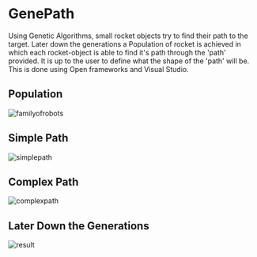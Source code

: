 # GenePath
Using Genetic Algorithms, small rocket objects try to find their path to the target. Later down the generations a Population of rocket is achieved in which each rocket-object is able to find it's path through the 'path' provided. It is up to the user to define what the shape of the 'path' will be. This is done using Open frameworks and Visual Studio.

## Population
![familyofrobots](https://user-images.githubusercontent.com/25098740/38669537-40358b72-3e64-11e8-840c-67a6ca80c876.png)


## Simple Path
![simplepath](https://user-images.githubusercontent.com/25098740/38669642-76ec713a-3e64-11e8-9d94-b102616f2985.png)


## Complex Path
![complexpath](https://user-images.githubusercontent.com/25098740/38669696-8f634202-3e64-11e8-9170-20fed360fa2d.png)

## Later Down the Generations
![result](https://user-images.githubusercontent.com/25098740/38669722-9cd916f0-3e64-11e8-8ef9-beee2aeee15c.png)
